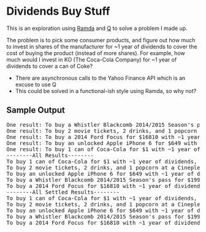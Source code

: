 Dividends Buy Stuff
===================

This is an exploration using [Ramda](http://ramda.github.io/ramdocs/docs/) and [Q](https://github.com/kriskowal/q) to solve a problem I made up.

The problem is to pick some consumer products, and figure out how much to invest in shares of the manufacturer for ~1 year of dividends to cover the cost of buying the product (instead of more shares). For example, how much would I invest in KO (The Coca-Cola Company) for ~1 year of dividends to cover a can of Coke?

* There are asynchronous calls to the Yahoo Finance API which is an excuse to use Q
* This could be solved in a functional-ish style using Ramda, so why not?

Sample Output
-------------

<pre>
One result: To buy a Whistler Blackcomb 2014/2015 Season's pass for $1999 with ~1 year of dividends, you could have bought 2049 shares of WB.TO on 2014-02-12 for $31739.010000000002       
One result: To buy 2 movie tickets, 2 drinks, and 1 popcorn at a Cineplex theatre for $27.7 with ~1 year of dividends, you could have bought 56 shares of CGX.TO on 2014-08-27 for $2276.4                                  
One result: To buy a 2014 Ford Focus for $16810 with ~1 year of dividends, you could have bought 33620 shares of F on 2014-01-29 for $511024     
One result: To buy an unlocked Apple iPhone 6 for $649 with ~1 year of dividends, you could have bought 352 shares of AAPL on 2014-02-06 for $178749.12        
One result: To buy 1 can of Coca-Cola for $1 with ~1 year of dividends, you could have bought 1 shares of KO on 2014-03-12 for $38.21                          
--------All Results--------
To buy 1 can of Coca-Cola for $1 with ~1 year of dividends, you could have bought 1 shares of KO on 2014-03-12 for $38.21
To buy 2 movie tickets, 2 drinks, and 1 popcorn at a Cineplex theatre for $27.7 with ~1 year of dividends, you could have bought 56 shares of CGX.TO on 2014-08-27 for $2276.4                   
To buy an unlocked Apple iPhone 6 for $649 with ~1 year of dividends, you could have bought 352 shares of AAPL on 2014-02-06 for $178749.12                    
To buy a Whistler Blackcomb 2014/2015 Season's pass for $1999 with ~1 year of dividends, you could have bought 2049 shares of WB.TO on 2014-02-12 for $31739.010000000002                        
To buy a 2014 Ford Focus for $16810 with ~1 year of dividends, you could have bought 33620 shares of F on 2014-01-29 for $511024
--------All Settled Results--------                            
To buy 1 can of Coca-Cola for $1 with ~1 year of dividends, you could have bought 1 shares of KO on 2014-03-12 for $38.21
To buy 2 movie tickets, 2 drinks, and 1 popcorn at a Cineplex theatre for $27.7 with ~1 year of dividends, you could have bought 56 shares of CGX.TO on 2014-08-27 for $2276.4                   
To buy an unlocked Apple iPhone 6 for $649 with ~1 year of dividends, you could have bought 352 shares of AAPL on 2014-02-06 for $178749.12                    
To buy a Whistler Blackcomb 2014/2015 Season's pass for $1999 with ~1 year of dividends, you could have bought 2049 shares of WB.TO on 2014-02-12 for $31739.010000000002                                  
To buy a 2014 Ford Focus for $16810 with ~1 year of dividends, you could have bought 33620 shares of F on 2014-01-29 for $511024
</pre>
